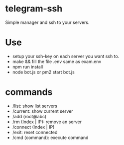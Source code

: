 # telegram-ssh
Simple manager and ssh to your servers.

# Use
- setup your ssh-key on each server you want ssh to.
- make && fill the file .env same as exam.env
- npm run install
- node bot.js or pm2 start bot.js

# commands
- /list: show list servers
- /current: show current server
- /add (root@abc)
- /rm (Index | IP): remove an server
- /connect (Index | IP)
- /exit: reset connected 
- /cmd (command): execute command
